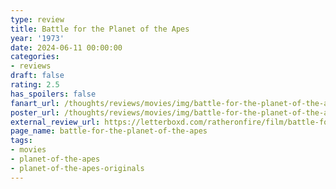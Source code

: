 ```yaml
---
type: review
title: Battle for the Planet of the Apes
year: '1973'
date: 2024-06-11 00:00:00
categories:
- reviews
draft: false
rating: 2.5
has_spoilers: false
fanart_url: /thoughts/reviews/movies/img/battle-for-the-planet-of-the-apes_fanart.png
poster_url: /thoughts/reviews/movies/img/battle-for-the-planet-of-the-apes_poster.png
external_review_url: https://letterboxd.com/ratheronfire/film/battle-for-the-planet-of-the-apes/
page_name: battle-for-the-planet-of-the-apes
tags:
- movies
- planet-of-the-apes
- planet-of-the-apes-originals
---
```


